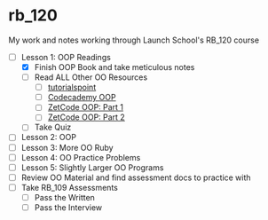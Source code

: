 # rb_120
My work and notes working through Launch School's RB_120 course

- [ ] Lesson 1: OOP Readings
  - [x] Finish OOP Book and take meticulous notes
  - [ ] Read ALL Other OO Resources
    - [ ] [tutorialspoint](http://www.tutorialspoint.com/ruby/ruby_object_oriented.htm)
    - [ ] [Codecademy OOP](https://www.codecademy.com/learn/learn-ruby)
    - [ ] [ZetCode OOP: Part 1](https://zetcode.com/lang/rubytutorial/oop/)
    - [ ] [ZetCode OOP: Part 2](https://zetcode.com/lang/rubytutorial/oop2/)
  - [ ] Take Quiz
- [ ] Lesson 2: OOP
- [ ] Lesson 3: More OO Ruby
- [ ] Lesson 4: OO Practice Problems
- [ ] Lesson 5: Slightly Larger OO Programs
- [ ] Review OO Material and find assessment docs to practice with
- [ ] Take RB_109 Assessments
  - [ ] Pass the Written
  - [ ] Pass the Interview
